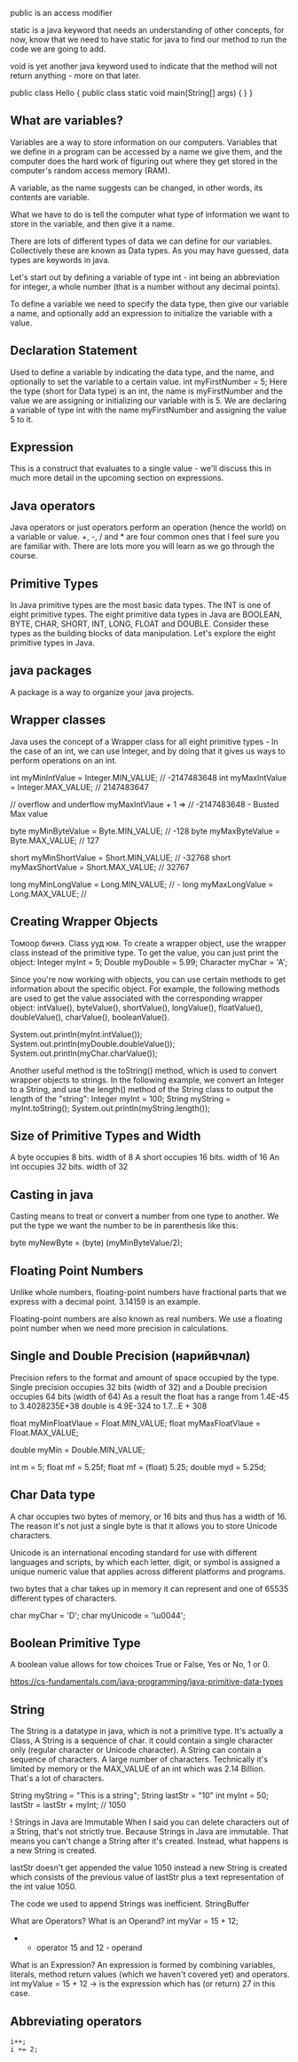 public is an access modifier

static is a java keyword that needs an understanding of other concepts, for now, know that we need to have static for java to find our method to run the code we are going to add.

void is yet another java keyword used to indicate that the method will not return anything - more on that later.

public class Hello { 
  public class static void main(String[] args) { } 
}

What are variables?
-------------------------------
Variables are a way to store information on our computers. Variables that we define in a program can be accessed by a name we give them, and the computer does the hard work of figuring out where they get stored in the computer's random access memory (RAM).

A variable, as the name suggests can be changed, in other words, its contents are variable.

What we have to do is tell the computer what type of information we want to store in the variable, and then give it a name.

There are lots of different types of data we can define for our variables. Collectively these are known as Data types. As you may have guessed, data types are keywords in java.

Let's start out by defining a variable of type int - int being an abbreviation for integer, a whole number (that is a number without any decimal points).

To define a variable we need to specify the data type, then give our variable a name, and optionally add an expression to initialize the variable with a value.

Declaration Statement
-----------------------------------
Used to define a variable by indicating the data type, and the name, and optionally to set the variable to a certain value.
int myFirstNumber = 5;
Here the type (short for Data type) is an int, the name is myFirstNumber and the value we are assigning or initializing our variable with is 5. We are declaring a variable of type int with the name myFirstNumber and assigning the value 5 to it.

Expression
-----------------
This is a construct that evaluates to a single value - we'll discuss this in much more detail in the upcoming section on expressions.

Java operators
-----------------------
Java operators or just operators perform an operation (hence the world) on a variable or value. +, -, / and * are four common ones that I feel sure you are familiar with.
There are lots more you will learn as we go through the course.

Primitive Types
------------------------
In Java primitive types are the most basic data types. The INT is one of eight primitive types.
The eight primitive data types in Java are BOOLEAN, BYTE, CHAR, SHORT, INT, LONG, FLOAT and DOUBLE. Consider these types as the building blocks of data manipulation. Let's explore the eight primitive types in Java.

java packages
----------------------
A package is a way to organize your java projects.

Wrapper classes
--------------------------
Java uses the concept of a Wrapper class for all eight primitive types - In the case of an int, we can use Integer, and by doing that it gives us ways to perform operations on an int.

int myMinIntValue = Integer.MIN_VALUE; // -2147483648
int myMaxIntValue = Integer.MAX_VALUE; // 2147483647

// overflow and underflow
myMaxIntVlaue + 1 => // -2147483648    - Busted Max value

byte myMinByteValue = Byte.MIN_VALUE; // -128
byte myMaxByteValue = Byte.MAX_VALUE; // 127

short myMinShortValue = Short.MIN_VALUE; // -32768
short myMaxShortValue = Short.MAX_VALUE; // 32767

long myMinLongValue = Long.MIN_VALUE; // -
long myMaxLongValue = Long.MAX_VALUE; //

Creating Wrapper Objects
-----------------------------------------
Томоор бичнэ. Class ууд юм.
To create a wrapper object, use the wrapper class instead of the primitive type. To get the value, you can just print the object:
Integer myInt = 5;
Double myDouble = 5.99;
Character myChar = 'A';

Since you're now working with objects, you can use certain methods to get information about the specific object.
For example, the following methods are used to get the value associated with the corresponding wrapper object: intValue(), byteValue(), shortValue(), longValue(), floatValue(), doubleValue(), charValue(), booleanValue().

System.out.println(myInt.intValue());
System.out.println(myDouble.doubleValue());
System.out.println(myChar.charValue());

Another useful method is the toString() method, which is used to convert wrapper objects to strings.
In the following example, we convert an Integer to a String, and use the length() method of the String class to output the length of the "string":
Integer myInt = 100;
String myString = myInt.toString();
System.out.println(myString.length());

Size of Primitive Types and Width
-----------------------------------------------------
A byte occupies 8 bits. width of 8
A short occupies 16 bits. width of 16
An int occupies 32 bits. width of 32

Casting in java
------------------------
Casting means to treat or convert a number from one type to another. We put the type we want the number to be in parenthesis like this:

byte myNewByte = (byte) (myMinByteValue/2);

Floating Point Numbers
-------------------------------------
Unlike whole numbers, floating-point numbers have fractional parts that we express with a decimal point. 3.14159 is an example.

Floating-point numbers are also known as real numbers. We use a floating point number when we need more precision in calculations.

Single and Double Precision (нарийвчлал)
--------------------------------------------------------------------
Precision refers to the format and amount of space occupied by the type. Single precision occupies 32 bits (width of 32) and a Double precision occupies 64 bits (width of 64)
As a result the float has a range from 1.4E-45 to 3.4028235E+38
double is 4.9E-324 to 1.7...E + 308

float myMinFloatVlaue = Float.MIN_VALUE;
float myMaxFloatVlaue = Float.MAX_VALUE;

double myMin = Double.MIN_VALUE;

int m = 5;
float mf = 5.25f;
float mf = (float) 5.25;
double myd = 5.25d;

Char Data type
------------------------
A char occupies two bytes of memory, or 16 bits and thus has a width of 16. The reason it's not just a single byte is that it allows you to store Unicode characters.

Unicode is an international encoding standard for use with different languages and scripts, by which each letter, digit, or symbol is assigned a unique numeric value that applies across different platforms and programs.

two bytes that a char takes up in memory it can represent and one of 65535 different types of characters.

char myChar = 'D';
char myUnicode = '\u0044';

Boolean Primitive Type
------------------------------------
A boolean value allows for tow choices True or False, Yes or No, 1 or 0. 

https://cs-fundamentals.com/java-programming/java-primitive-data-types

String
---------
The String is a datatype in java, which is not a primitive type. It's actually a Class, 
A String is a sequence of char. it could contain a single character only (regular character or Unicode character).
A String can contain a sequence of characters. A large number of characters. Technically it's limited by memory or the MAX_VALUE of an int which was 2.14 Billion. That's a lot of characters.

String myString = "This is a string";
String lastStr = "10"
int myInt = 50;
lastStr = lastStr + myInt; // 1050

! Strings in Java are Immutable
When I said you can delete characters out of a String, that's not strictly true. Because Strings in Java are immutable. That means you can't change a String after it's created. Instead, what happens is a new String is created.

lastStr doesn't get appended the value 1050 instead a new String is created which consists of the previous value of lastStr plus a text representation of the int value 1050.

The code we used to append Strings was inefficient.
StringBuffer


What are Operators?
What is an Operand? 
int myVar = 15 + 12;
+ - operator
15 and 12 - operand

What is an Expression? 
An expression is formed by combining variables, literals, method return values (which we haven't covered yet) and operators.
int myValue = 15 + 12 -> is the expression which has (or return) 27 in this case.

Abbreviating operators
----------------------
```
i++;
i += 2;
```